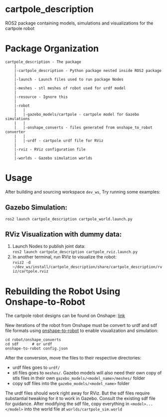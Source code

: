 # cartpole_description
ROS2 package containing models, simulations and visualizations for the cartpole robot

# Package Organization
```
cartpole_description - The package
    |
    |-cartpole_description - Python package nested inside ROS2 package
    |
    |-launch - Launch files used to run package Nodes
    |
    |-meshes - stl meshes of robot used for urdf model
    | 
    |-resource - Ignore this
    |
    |-robot
    |   |
    |   |-gazebo_models/cartpole - cartpole model for Gazebo simulations
    |   |
    |   |-onshape_converts - files generated from onshape_to_robot converter
    |   |
    |   |-urdf - cartpole urdf file for RViz
    |
    |-rviz - RViz configuration file
    |
    |-worlds - Gazebo simulation worlds
```

# Usage
After building and sourcing workspace `dev_ws`, Try running some examples:

## Gazebo Simulation:
`ros2 launch cartpole_description cartpole_world.launch.py`

## RViz Visualization with dummy data:
1. Launch Nodes to publish joint data:  
`ros2 launch cartpole_description cartpole_rviz.launch.py`
2. In another terminal, run RViz to visualize the robot:  
`rviz2 -d ~/dev_ws/install/cartpole_description/share/cartpole_description/rviz/cartpole.rviz`

# Rebuilding the Robot Using Onshape-to-Robot

The cartpole robot designs can be found on Onshape: [link](https://cad.onshape.com/documents/62fb4288b389f749f09c2484/w/3734bab7afe5eddf677d00fd/e/02dadcf645139f052b5a51c4?renderMode=0&uiState=615d305416b0f06691e0c0a6)

New iterations of the robot from Onshape must be convert to urdf and sdf file formats using [onshape-to-robot](https://onshape-to-robot.readthedocs.io/en/latest/index.html) to enable visualization and simulation:

```
cd robot/onshape_converts
cd sdf      # or urdf
onshape-to-robot config.json
```

After the conversion, move the files to their respective directories:
* urdf files goes to `urdf/`
* stl files goes to `meshes/`. Gazebo models will also need their own copy of stls files in their own `gazebo_models/<model_name>/meshes/` folder
* copy sdf files into the `gazebo_models/<model_name>` folder

The urdf files should work right away for RViz. But the sdf files require substantial tweaking for it to work in Gazebo. Consult the existing sdf file for guidance. After modifying the sdf file, copy everything in `<model>...</model>` into the world file at `worlds/cartpole_sim.world`
